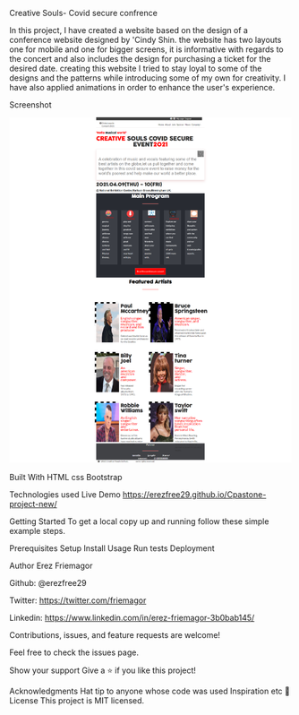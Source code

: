 
Creative Souls- Covid secure confrence 

In this project, I have created a website based on the design of a conference website designed by 'Cindy Shin.
the website has two layouts one for mobile and one for bigger screens, it is informative with regards to the concert and also includes the design for purchasing a 
ticket for the desired date.
creating this website I tried to stay loyal to some of the designs and the patterns while introducing some of my own for creativity.
I have also applied animations in order to enhance the user's experience.

Screenshot

![Alt text](/assets/images/Concert-hall.png?raw=true "Desktop View")

Built With
HTML
css
Bootstrap

Technologies used
Live Demo
https://erezfree29.github.io/Cpastone-project-new/

Getting Started
To get a local copy up and running follow these simple example steps.

Prerequisites
Setup
Install
Usage
Run tests
Deployment

Author Erez Friemagor

Github: @erezfree29

Twitter: https://twitter.com/friemagor

Linkedin: https://www.linkedin.com/in/erez-friemagor-3b0bab145/

Contributions, issues, and feature requests are welcome!

Feel free to check the issues page.

Show your support
Give a ⭐️ if you like this project!

Acknowledgments
Hat tip to anyone whose code was used
Inspiration
etc
📝 License
This project is MIT licensed.

